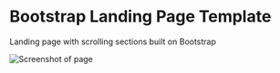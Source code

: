 
# Bootstrap Landing Page Template

Landing page with scrolling sections built on Bootstrap

![Screenshot of page](https://cdn.discordapp.com/attachments/777615056220192808/872881104619700304/unknown.png)